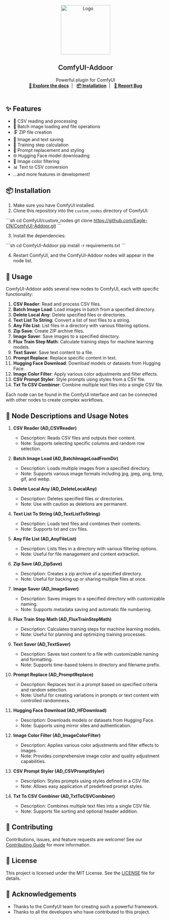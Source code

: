 <p align="center">
  <a href="https://github.com/Eagle-CN/ComfyUI-Addoor" target="blank">
    <img src="https://i.ibb.co/6nJzL9n/1.png" alt="Logo" width="156" height="156">
  </a>
  <h2 align="center" style="font-weight: 600">ComfyUI-Addoor</h2>

  <p align="center">
    Powerful plugin for ComfyUI
    <br />
    <a href="https://github.com/Eagle-CN/ComfyUI-Addoor" target="blank"><strong>📘 Explore the docs</strong></a>&nbsp;&nbsp;|&nbsp;&nbsp;
    <a href="#%EF%B8%8F-installation" target="blank"><strong>📦️ Installation</strong></a>&nbsp;&nbsp;|&nbsp;&nbsp;
    <a href="https://github.com/Eagle-CN/ComfyUI-Addoor/issues" target="blank"><strong>🐛 Report Bug</strong></a>
    <br />
    <br />
  </p>
</p>

## ✨ Features

- 🔄 CSV reading and processing
- 📁 Batch image loading and file operations
- 🗜️ ZIP file creation
- 💾 Image and text saving
- 🧮 Training step calculation
- 🔄 Prompt replacement and styling
- 🌐 Hugging Face model downloading
- 🎨 Image color filtering
- 📊 Text to CSV conversion
- ...and more features in development!

## 📦️ Installation

1. Make sure you have ComfyUI installed.
2. Clone this repository into the `custom_nodes` directory of ComfyUI:

\`\`\`sh
cd ComfyUI/custom_nodes
git clone https://github.com/Eagle-CN/ComfyUI-Addoor.git
\`\`\`

3. Install the dependencies:

\`\`\`sh
cd ComfyUI-Addoor
pip install -r requirements.txt
\`\`\`

4. Restart ComfyUI, and the ComfyUI-Addoor nodes will appear in the node list.

## 🚀 Usage

ComfyUI-Addoor adds several new nodes to ComfyUI, each with specific functionality:

1. **CSV Reader**: Read and process CSV files.
2. **Batch Image Load**: Load images in batch from a specified directory.
3. **Delete Local Any**: Delete specified files or directories.
4. **Text List To String**: Convert a list of text files to a string.
5. **Any File List**: List files in a directory with various filtering options.
6. **Zip Save**: Create ZIP archive files.
7. **Image Saver**: Save images to a specified directory.
8. **Flux Train Step Math**: Calculate training steps for machine learning models.
9. **Text Saver**: Save text content to a file.
10. **Prompt Replace**: Replace specific content in text.
11. **Hugging Face Download**: Download models or datasets from Hugging Face.
12. **Image Color Filter**: Apply various color adjustments and filter effects.
13. **CSV Prompt Styler**: Style prompts using styles from a CSV file.
14. **Txt To CSV Combiner**: Combine multiple text files into a single CSV file.

Each node can be found in the ComfyUI interface and can be connected with other nodes to create complex workflows.

## 📘 Node Descriptions and Usage Notes

1. **CSV Reader (AD_CSVReader)**
   - Description: Reads CSV files and outputs their content.
   - Note: Supports selecting specific columns and random row selection.

2. **Batch Image Load (AD_BatchImageLoadFromDir)**
   - Description: Loads multiple images from a specified directory.
   - Note: Supports various image formats including jpg, jpeg, png, bmp, gif, and webp.

3. **Delete Local Any (AD_DeleteLocalAny)**
   - Description: Deletes specified files or directories.
   - Note: Use with caution as deletions are permanent.

4. **Text List To String (AD_TextListToString)**
   - Description: Loads text files and combines their contents.
   - Note: Supports txt and csv files.

5. **Any File List (AD_AnyFileList)**
   - Description: Lists files in a directory with various filtering options.
   - Note: Useful for file management and content extraction.

6. **Zip Save (AD_ZipSave)**
   - Description: Creates a zip archive of a specified directory.
   - Note: Useful for backing up or sharing multiple files at once.

7. **Image Saver (AD_ImageSaver)**
   - Description: Saves images to a specified directory with customizable naming.
   - Note: Supports metadata saving and automatic file numbering.

8. **Flux Train Step Math (AD_FluxTrainStepMath)**
   - Description: Calculates training steps for machine learning models.
   - Note: Useful for planning and optimizing training processes.

9. **Text Saver (AD_TextSaver)**
   - Description: Saves text content to a file with customizable naming and formatting.
   - Note: Supports time-based tokens in directory and filename prefix.

10. **Prompt Replace (AD_PromptReplace)**
    - Description: Replaces text in a prompt based on specified criteria and random selection.
    - Note: Useful for creating variations in prompts or text content with controlled randomness.

11. **Hugging Face Download (AD_HFDownload)**
    - Description: Downloads models or datasets from Hugging Face.
    - Note: Supports using mirror sites and authentication.

12. **Image Color Filter (AD_ImageColorFilter)**
    - Description: Applies various color adjustments and filter effects to images.
    - Note: Provides comprehensive image color and quality adjustment capabilities.

13. **CSV Prompt Styler (AD_CSVPromptStyler)**
    - Description: Styles prompts using styles defined in a CSV file.
    - Note: Allows easy application of predefined prompt styles.

14. **Txt To CSV Combiner (AD_TxtToCSVCombiner)**
    - Description: Combines multiple text files into a single CSV file.
    - Note: Supports file sorting and optional header addition.

## 🤝 Contributing

Contributions, issues, and feature requests are welcome! See our [Contributing Guide](CONTRIBUTING.md) for more information.

## 📜 License

This project is licensed under the MIT License. See the [LICENSE](LICENSE) file for details.

## 🙏 Acknowledgements

- Thanks to the ComfyUI team for creating such a powerful framework.
- Thanks to all the developers who have contributed to this project.


